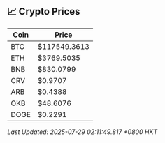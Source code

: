 ## 📈 Crypto Prices

| Coin | Price |
| ---- | ----- |
| BTC | $117549.3613 |
| ETH | $3769.5035 |
| BNB | $830.0799 |
| CRV | $0.9707 |
| ARB | $0.4388 |
| OKB | $48.6076 |
| DOGE | $0.2291 |

_Last Updated: 2025-07-29 02:11:49.817 +0800 HKT_